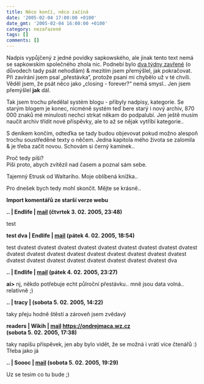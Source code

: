 ```yaml
---
title: Něco končí, něco začíná
date: '2005-02-04 17:00:00 +0100'
date_gmt: '2005-02-04 16:00:00 +0100'
category: nezařazené
tags: []
comments: []
---
```

<p>Nadpis vypůjčený z jedné povídky sapkowského, ale jinak tento text nemá
se sapkowskim společného zhola nic. Podnebí bylo <a href="index_gesperrt.php">dva týdny zavřené</a> (o důvodech
tady psát nehodlám) &amp; mezitím jsem přemýšlel, jak pokračovat. Při zavírání
jsem psal &bdquo;přestávka&ldquo;, protože psaní mi chybělo už v té chvíli.
Věděl jsem, že psát něco jako &bdquo;closing - forever?&ldquo; nemá smysl..
Jen jsem přemýšlel <strong>jak</strong> dál.</p>
<p>Tak jsem trochu předělal systém blogu - přibyly nadpisy, kategorie.
Se starým blogem je konec, nicméně systém teď bere starý i nový archiv,
870 000 znaků mé minulosti nechci strkat někam do podpalubí. Jen ještě musím
naučit archiv třídit nové příspěvky, ale to až se nějak vytříbí kategorie..</p>
<p>S deníkem končím, odteďka se tady budou objevovat pokud možno alespoň
trochu soustředěné texty o něčem. Jedna kapitola mého života se zalomila
&amp; je třeba začít novou. Schovám si černý kamínek..</p>
<p class="odsazeny">Proč tedy píši?<br>Píši proto, abych zvítězil nad časem a poznal sám sebe.</p>
<p>Tajemný Etrusk od Waltariho. Moje oblíbená knížka..</p>
<p>Pro dnešek bych tedy mohl skončit. Mějte se krásně..</p>
<div class="import-komentaru">
<p><strong>Import komentářů ze starší verze webu</strong></p>
<div class="comment">
<p style="font-weight:bold"><span class="compredmet">..</span> | <span class="comname">Endlife</span> |  <a href="mailto:jan.martinek@post.cz">mail</a> (čtvrtek&nbsp;3.&nbsp;02.&nbsp;2005,&nbsp;23:48)</p>
<p>test </p>
</div>
<div class="comment">
<p style="font-weight:bold"><span class="compredmet">test dva</span> | <span class="comname">Endlife</span> |  <a href="mailto:jan.martinek@post.cz">mail</a> (pátek&nbsp;4.&nbsp;02.&nbsp;2005,&nbsp;18:54)</p>
<p>test dvatest dvatest dvatest dvatest dvatest dvatest dvatest dvatest dvatest dvatest dvatest dvatest dvatest dvatest dvatest dvatest dvatest dvatest dvatest dvatest dvatest dvatest dvatest dvatest dvatest dvatest dva </p>
</div>
<div class="comment">
<p style="font-weight:bold"><span class="compredmet">..</span> | <span class="comname">Endlife</span> |  <a href="mailto:jan.martinek@post.cz">mail</a> (pátek&nbsp;4.&nbsp;02.&nbsp;2005,&nbsp;23:27)</p>
<p><strong>ai&gt;</strong> nj, někdo potřebuje echt půlroční přestávku.. mně jsou data volná.. relativně ;) </p>
</div>
<div class="comment">
<p style="font-weight:bold"><span class="compredmet">..</span> | <span class="comname">tracy</span> |  <a href=""></a> (sobota&nbsp;5.&nbsp;02.&nbsp;2005,&nbsp;14:22)</p>
<p>taky přeju hodně štěstí a zároveň jsem zvědavý </p>
</div>
<div class="comment">
<p style="font-weight:bold"><span class="compredmet">readers</span> | <span class="comname">Wikih</span> |  <a href="mailto:ondrejmaca@centrum.cz">mail</a>  <a href="https://ondrejmaca.wz.cz">https://ondrejmaca.wz.cz</a> (sobota&nbsp;5.&nbsp;02.&nbsp;2005,&nbsp;17:38)</p>
<p>taky napíšu příspěvek, jen aby bylo vidět, že se možná i vrátí více čtenářů :) Třeba jako já </p>
</div>
<div class="comment">
<p style="font-weight:bold"><span class="compredmet">..</span> | <span class="comname">Soooc</span> |  <a href="mailto:xsoc@post.cz">mail</a> (sobota&nbsp;5.&nbsp;02.&nbsp;2005,&nbsp;19:29)</p>
<p>Uz se tesim co tu bude ;) </p>
</div>
</div>
